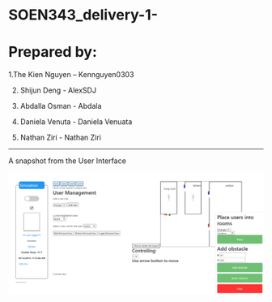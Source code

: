 # SOEN343_delivery-1-
<h1> Prepared by: </h1>

1.The Kien Nguyen – Kennguyen0303

2. Shijun Deng - AlexSDJ

3. Abdalla Osman - Abdala

4. Daniela Venuta - Daniela Venuata

5. Nathan Ziri - Nathan Ziri

--------------------------------------

A snapshot from the User Interface

<img src="Snapshot.png"/>
